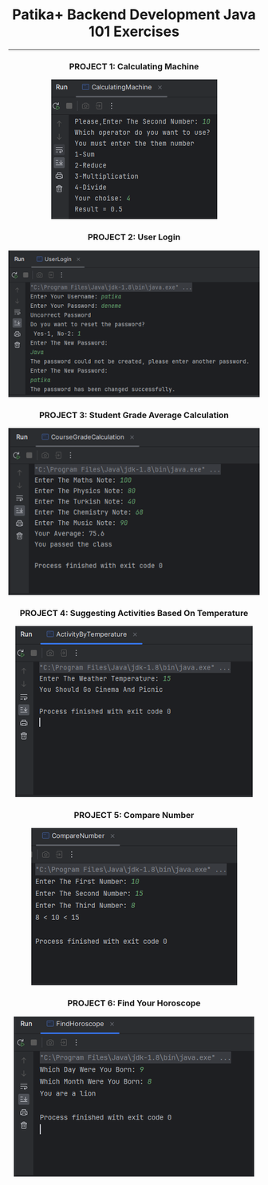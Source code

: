 # <div align="center">Patika+ Backend Development Java 101 Exercises</div>
---
<div align="center">
    <h3 align="center">PROJECT 1: Calculating Machine</h3>
    <img src="https://raw.githubusercontent.com/ferhatseker180/Patika-_Java101_Exercices/master/src/Project_Images/calculating%20machine.PNG" alt="calculating-machine">
</div>

<div align="center">
    <h3 align="center">PROJECT 2: User Login </h3>
    <img src="https://raw.githubusercontent.com/ferhatseker180/Patika-_Java101_Exercices/master/src/Project_Images/userlogin.PNG" alt="user-login">
</div>

<div align="center">
    <h3 align="center">PROJECT 3: Student Grade Average Calculation </h3>
    <img src="https://raw.githubusercontent.com/ferhatseker180/Patika-_Java101_Exercices/master/src/Project_Images/course-grade-calculation.PNG" alt="calculate-student-average">
</div>

<div align="center">
    <h3 align="center">PROJECT 4: Suggesting Activities Based On Temperature </h3>
    <img src="https://raw.githubusercontent.com/ferhatseker180/Patika-_Java101_Exercices/master/src/Project_Images/activity-by-temperature.PNG" alt="temperature-offer-activity">
</div>

<div align="center">
    <h3 align="center">PROJECT 5: Compare Number </h3>
    <img src="https://raw.githubusercontent.com/ferhatseker180/Patika-_Java101_Exercices/master/src/Project_Images/compare-number.PNG" alt="compare-number">
</div>

<div align="center">
    <h3 align="center">PROJECT 6: Find Your Horoscope </h3>
    <img src="https://raw.githubusercontent.com/ferhatseker180/Patika-_Java101_Exercices/master/src/Project_Images/horoscope.PNG" alt="horoscope">
</div>
    
</div>

